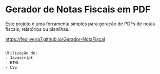 # Gerador de Notas Fiscais em PDF


Este projeto é uma ferramenta simples para geração de PDFs de notas fiscais, relatórios ou planilhas.

https://feoliveira7.github.io/Gerador-NotaFiscal
```bash

Utilização de:
- Javascript
- HTML
- CSS


